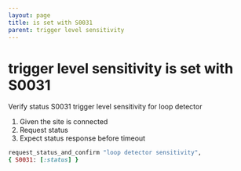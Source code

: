 ```yaml
---
layout: page
title: is set with S0031
parent: trigger level sensitivity
---
```


# trigger level sensitivity is set with S0031

Verify status S0031 trigger level sensitivity for loop detector

1. Given the site is connected
2. Request status
3. Expect status response before timeout

```ruby
request_status_and_confirm "loop detector sensitivity",
{ S0031: [:status] }
```

